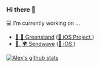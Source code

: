 ### Hi there 👋

💻  I’m currently working on ...
- [🌱  🌳  Greenstand](https://www.greenstand.org) ([📱 iOS Project ](https://github.com/Greenstand/treetracker-ios))
- [💸. 🌍  Sendwave](https://www.sendwave.com) ([📱 iOS ](https://apps.apple.com/gb/app/sendwave-send-money-with-love/id846717081))

[![Alex's github stats](https://github-readme-stats.vercel.app/api?username=AlexCornforth&show_icons=true)](https://github.com/AlexCornforth/github-readme-stats)
